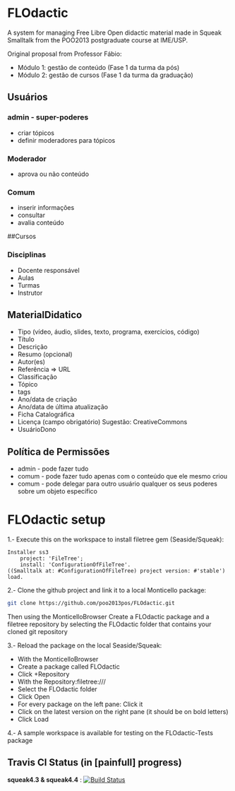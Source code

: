 FLOdactic
=========

A system for managing Free Libre Open didactic material made in Squeak Smalltalk from the POO2013 postgraduate course at IME/USP.

Original proposal from Professor Fábio:

* Módulo 1: gestão de conteúdo (Fase 1 da turma da pós)
* Módulo 2: gestão de cursos (Fase 1 da turma da graduação)

## Usuários
### admin - super-poderes
* criar tópicos
* definir moderadores para tópicos

### Moderador
* aprova ou não conteúdo

### Comum
* inserir informações
* consultar
* avalia conteúdo

##Cursos

### Disciplinas
* Docente responsável
* Aulas
* Turmas
 * Instrutor

## MaterialDidatico
* Tipo (vídeo, áudio, slides, texto, programa, exercícios, código)
* Título
* Descrição
* Resumo (opcional)
* Autor(es)
* Referência => URL
* Classificação
 * Tópico
 * tags
* Ano/data de criação
* Ano/data de última atualização
* Ficha Catalográfica
* Licença (campo obrigatório) Sugestão: CreativeCommons
* UsuárioDono

## Política de Permissões
* admin - pode fazer tudo
* comum - pode fazer tudo apenas com o conteúdo que ele mesmo criou
* comum - pode delegar para outro usuário qualquer os seus poderes sobre um objeto específico

FLOdactic setup
===============

1.- Execute this on the workspace to install filetree gem (Seaside/Squeak):
```Smalltalk
Installer ss3
    project: 'FileTree';
    install: 'ConfigurationOfFileTree'.
((Smalltalk at: #ConfigurationOfFileTree) project version: #'stable') load.
```

2.- Clone the github project and link it to a local Monticello package:
```Bash
git clone https://github.com/poo2013pos/FLOdactic.git
```
Then using the MonticelloBrowser Create a FLOdactic package and a filetree repository by selecting the FLOdactic folder that contains your cloned git repository

3.- Reload the package on the local Seaside/Squeak:
* With the MonticelloBrowser
 * Create a package called FLOdactic
 * Click +Repository
* With the Repository:filetree:///<path-to-FLOdactic>
 * Select the FLOdactic folder
 * Click Open
 * For every package on the left pane: Click it
  * Click on the latest version on the right pane (it should be on bold letters)
  * Click Load

4.- A sample workspace is available for testing on the FLOdactic-Tests package

## Travis CI Status (in [painfull] progress)
**squeak4.3 & squeak4.4** : [![Build Status](https://travis-ci.org/poo2013pos/FLOdactic.png)](https://travis-ci.org/poo2013pos/FLOdactic)
